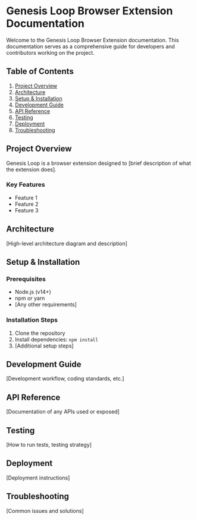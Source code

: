 # Genesis Loop Browser Extension Documentation

Welcome to the Genesis Loop Browser Extension documentation. This documentation serves as a comprehensive guide for developers and contributors working on the project.

## Table of Contents

1. [Project Overview](#project-overview)
2. [Architecture](#architecture)
3. [Setup & Installation](#setup--installation)
4. [Development Guide](#development-guide)
5. [API Reference](#api-reference)
6. [Testing](#testing)
7. [Deployment](#deployment)
8. [Troubleshooting](#troubleshooting)

## Project Overview

Genesis Loop is a browser extension designed to [brief description of what the extension does].

### Key Features
- Feature 1
- Feature 2
- Feature 3

## Architecture

[High-level architecture diagram and description]

## Setup & Installation

### Prerequisites
- Node.js (v14+)
- npm or yarn
- [Any other requirements]

### Installation Steps
1. Clone the repository
2. Install dependencies: `npm install`
3. [Additional setup steps]

## Development Guide

[Development workflow, coding standards, etc.]

## API Reference

[Documentation of any APIs used or exposed]

## Testing

[How to run tests, testing strategy]

## Deployment

[Deployment instructions]

## Troubleshooting

[Common issues and solutions]
